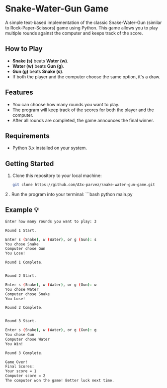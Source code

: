 # Snake-Water-Gun Game

A simple text-based implementation of the classic Snake-Water-Gun (similar to Rock-Paper-Scissors) game using Python. This game allows you to play multiple rounds against the computer and keeps track of the score.

## How to Play

- **Snake (s)** beats **Water (w)**.
- **Water (w)** beats **Gun (g)**.
- **Gun (g)** beats **Snake (s)**.
- If both the player and the computer choose the same option, it's a draw.

## Features

- You can choose how many rounds you want to play.
- The program will keep track of the scores for both the player and the computer.
- After all rounds are completed, the game announces the final winner.

## Requirements

- Python 3.x installed on your system.

## Getting Started

1. Clone this repository to your local machine:
   ```bash
   git clone https://github.com/A3x-parvez/snake-water-gun-game.git

 2 . Run the program into your terminal:
     ```bash
     python main.py



## Example 💡 ##

```bash
Enter how many rounds you want to play: 3

Round 1 Start.

Enter s (Snake), w (Water), or g (Gun): s
You chose Snake
Computer chose Gun
You Lose!

Round 1 Complete.


Round 2 Start.

Enter s (Snake), w (Water), or g (Gun): w
You chose Water
Computer chose Snake
You Lose!

Round 2 Complete.


Round 3 Start.

Enter s (Snake), w (Water), or g (Gun): g
You chose Gun
Computer chose Water
You Win!

Round 3 Complete.

Game Over!
Final Scores:
Your score = 1
Computer score = 2
The computer won the game! Better luck next time.
